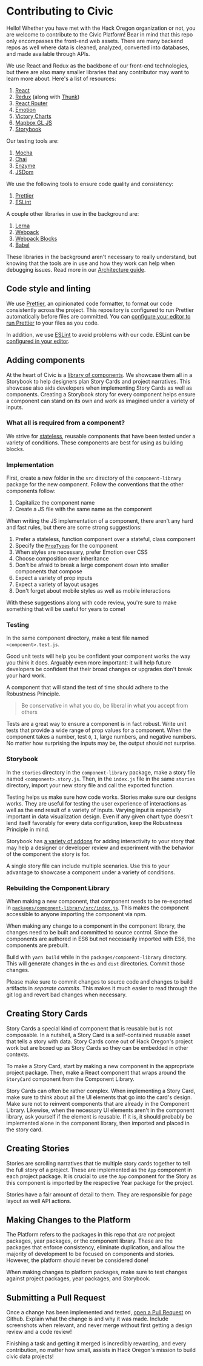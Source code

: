 # Contributing to Civic

Hello! Whether you have met with the Hack Oregon organization or not, you are welcome to contribute to the Civic Platform!
Bear in mind that this repo only encompasses the front-end web assets. There are many backend repos as well where data
is cleaned, analyzed, converted into databases, and made available through APIs.

We use React and Redux as the backbone of our front-end technologies, but there are also many smaller libraries that any
contributor may want to learn more about. Here's a list of resources:

1. [React](https://reactjs.org/)
2. [Redux](https://redux.js.org/) (along with [Thunk](https://github.com/gaearon/redux-thunk))
3. [React Router](https://github.com/ReactTraining/react-router/tree/v3/docs)
4. [Emotion](https://emotion.sh/)
5. [Victory Charts](https://formidable.com/open-source/victory/docs/victory-chart/)
6. [Mapbox GL JS](https://www.mapbox.com/mapbox-gl-js/api/)
7. [Storybook](https://storybook.js.org/)

Our testing tools are:

1. [Mocha](https://mochajs.org/)
2. [Chai](http://www.chaijs.com/)
3. [Enzyme](http://airbnb.io/enzyme/)
4. [JSDom](https://github.com/jsdom/jsdom)

We use the following tools to ensure code quality and consistency:

1. [Prettier](https://prettier.io)
2. [ESLint](https://eslint.org/)

A couple other libraries in use in the background are:

1. [Lerna](https://lernajs.io/)
2. [Webpack](https://webpack.js.org/)
3. [Webpack Blocks](https://github.com/andywer/webpack-blocks)
4. [Babel](https://babeljs.io/)

These libraries in the background aren't necessary to really understand, but knowing that the tools
are in use and how they work can help when debugging issues. Read more in our [Architecture guide](ARCHITECTURE.md).

## Code style and linting

We use [Prettier](https://prettier.io), an opinionated code formatter, to format our code consistently across the project. This repository is configured to run Prettier automatically before files are committed. You can [configure your editor to run Prettier](https://prettier.io/docs/en/editors.html) to your files as you code.

In addition, we use [ESLint](https://eslint.org/) to avoid problems with our code. ESLint can be [configured in your editor](https://eslint.org/docs/user-guide/integrations).

## Adding components

At the heart of Civic is a [library of components](https://hackoregon.github.io/civic/). We showcase them all in a Storybook
to help designers plan Story Cards and project narratives. This showcase also aids developers when implementing Story Cards as
well as components. Creating a Storybook story for every component helps ensure a component can stand on its own and work
as imagined under a variety of inputs.

### What all is required from a component?

We strive for [stateless](https://code.tutsplus.com/tutorials/stateful-vs-stateless-functional-components-in-react--cms-29541),
reusable components that have been tested under a variety of conditions. These components are best for using as building blocks.

### Implementation

First, create a new folder in the `src` directory of the `component-library` package for the new component. Follow the conventions
that the other components follow:

1. Capitalize the component name
2. Create a JS file with the same name as the component

When writing the JS implementation of a component, there aren't any hard and fast rules, but there are some strong suggestions:

1. Prefer a stateless, function component over a stateful, class component
2. Specify the [`PropTypes`](https://reactjs.org/docs/typechecking-with-proptypes.html) for the component
3. When styles are necessary, prefer Emotion over CSS
4. Choose composition over inheritance
5. Don't be afraid to break a large component down into smaller components that compose
6. Expect a variety of prop inputs
7. Expect a variety of layout usages
8. Don't forget about mobile styles as well as mobile interactions

With these suggestions along with code review, you're sure to make something that will be useful for years to come!

### Testing

In the same component directory, make a test file named `<component>.test.js`.

Good unit tests will help you be confident your component works the way you think it does. Arguably even more important:
it will help future developers be confident that their broad changes or upgrades don't break your hard work.

A component that will stand the test of time should adhere to the Robustness Principle.

> Be conservative in what you do, be liberal in what you accept from others

Tests are a great way to ensure a component is in fact robust. Write unit tests that provide a wide range of prop values
for a component. When the component takes a number, test `0`, `1`, large numbers, and negative numbers. No matter how surprising
the inputs may be, the output should not surprise.

### Storybook

In the `stories` directory in the `component-library` package, make a story file named `<component>.story.js`.
Then, in the `index.js` file in the same `stories` directory, import your new story file and call the exported function.

Testing helps us make sure how code works. Stories make sure our designs works. They are useful for testing the user
experience of interactions as well as the end result of a variety of inputs. Varying input is especially important in
data visualization design. Even if any given chart type doesn't lend itself favorably for every data configuration,
keep the Robustness Principle in mind.

Storybook has [a variety of addons](https://storybook.js.org/addons/addon-gallery/) for adding interactivity to your story that
may help a designer or developer review and experiment with the behavior of the component the story is for.

A single story file can include multiple scenarios. Use this to your advantage to showcase a component under a variety of conditions.

### Rebuilding the Component Library

When making a new component, that component needs to be re-exported in [`packages/component-library/src/index.js`](packages/component-library/src/index.js).
This makes the component accessible to anyone importing the component via npm.

When making any change to a component in the component library, the changes need to be built and committed to source control. Since
the components are authored in ES6 but not necessarily imported with ES6, the components are prebuilt.

Build with `yarn build` while in the `packages/component-library` directory. This will generate changes in the `es` and `dist` directories.
Commit those changes.

Please make sure to commit changes to source code and changes to build artifacts in _separate commits_. This makes it much easier to read
through the git log and revert bad changes when necessary.

## Creating Story Cards

Story Cards a special kind of component that is reusable but is not composable. In a nutshell, a Story Card is a self-contained reusable asset
that tells a story with data. Story Cards come out of Hack Oregon's project work but are boxed up as Story Cards so they can be embedded in
other contexts.

To make a Story Card, start by making a new component in the appropriate project package. Then, make a React component that wraps around the
`StoryCard` component from the Component Library.

Story Cards can often be rather complex. When implementing a Story Card, make sure to think about all the UI elements that go into the card's design.
Make sure not to reinvent components that are already in the Component Library. Likewise, when the necessary UI elements aren't in the component
library, ask yourself if the element is reusable. If it is, it should probably be implemented alone in the component library, then imported and placed
in the story card.

## Creating Stories

Stories are scrolling narratives that tie multiple story cards together to tell the full story of a project. These are implemented as the `App` component
in each project package. It is crucial to use the `App` component for the Story as this component is imported by the respective Year package for the
project.

Stories have a fair amount of detail to them. They are responsible for page layout as well API actions.

## Making Changes to the Platform

The Platform refers to the packages in this repo that _are not_ project packages, year packages, or the component library. These are the packages that
enforce consistency, eliminate duplication, and allow the majority of development to be focused on components and stories. However, the platform
should never be considered done!

When making changes to platform packages, make sure to test changes against project packages, year packages, and Storybook.

## Submitting a Pull Request

Once a change has been implemented and tested, [open a Pull Request](https://help.github.com/articles/about-pull-requests/) on Github. Explain what
the change is and why it was made. Include screenshots when relevant, and never merge without first getting a design review and a code review!

Finishing a task and getting it merged is incredibly rewarding, and every contribution, no matter how small, assists in Hack Oregon's mission to
build civic data projects!
